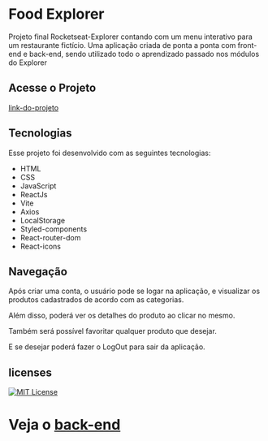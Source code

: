 
# Food Explorer

Projeto final Rocketseat-Explorer 
contando com um menu interativo para um restaurante fictício. 
Uma aplicação criada de ponta a ponta com front-end e back-end, sendo utilizado todo o aprendizado passado nos módulos do Explorer


## Acesse o Projeto

[link-do-projeto](https://link-da-documentação)

## Tecnologias

Esse projeto foi desenvolvido com as seguintes tecnologias:
 - HTML
 - CSS
 - JavaScript 
 - ReactJs
 - Vite
 - Axios
 - LocalStorage
 - Styled-components
 - React-router-dom
 - React-icons 


## Navegação

Após criar uma conta, o usuário pode se logar na aplicação, e visualizar os produtos cadastrados de acordo com as categorias.

Além disso, poderá ver os detalhes do produto ao clicar no mesmo.

Também será possível favoritar qualquer produto que desejar.

E se desejar poderá fazer o LogOut para sair da aplicação.


## licenses


[![MIT License](https://img.shields.io/badge/License-MIT-green.svg)](https://choosealicense.com/licenses/mit/)
# Veja o <a href="https://github.com/Mauriciosouza8989/API-food-explorer">back-end</a>&nbsp;&nbsp;&nbsp;
